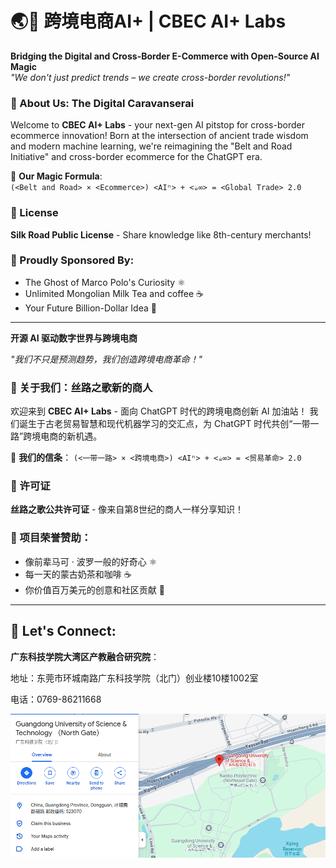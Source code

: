 # 🌏🚀 跨境电商AI+ | CBEC AI+ Labs

**Bridging the Digital and Cross-Border E-Commerce with Open-Source AI Magic**  
*"We don't just predict trends – we create cross-border revolutions!"*

### 🧠 About Us: The Digital Caravanserai

Welcome to **CBEC AI+ Labs** - your next-gen AI pitstop for cross-border ecommerce innovation! Born at the intersection of ancient trade wisdom and modern machine learning, we're reimagining the "Belt and Road Initiative" and cross-border ecommerce for the ChatGPT era.

🔮 **Our Magic Formula**:  
`(<Belt and Road> × <Ecommerce>) <AIⁿ> + <☕️∞> = <Global Trade> 2.0`

### 📜 License
**Silk Road Public License** - Share knowledge like 8th-century merchants!

### 🚩 Proudly Sponsored By:
- The Ghost of Marco Polo's Curiosity ⚛️ 
- Unlimited Mongolian Milk Tea and coffee ☕️
- Your Future Billion-Dollar Idea 🌟

---

**开源 AI 驱动数字世界与跨境电商**

*"我们不只是预测趋势，我们创造跨境电商革命！"*

### 🧠 关于我们：丝路之歌新的商人

欢迎来到 **CBEC AI+ Labs** - 面向 ChatGPT 时代的跨境电商创新 AI 加油站！ 我们诞生于古老贸易智慧和现代机器学习的交汇点，为 ChatGPT 时代共创“一带一路”跨境电商的新机遇。

🔮 **我们的信条**：
`(<一带一路> × <跨境电商>) <AIⁿ> + <☕️∞> = <贸易革命> 2.0`

### 📜 许可证
**丝路之歌公共许可证** - 像来自第8世纪的商人一样分享知识！

### 🚩 项目荣誉赞助：
- 像前辈马可 · 波罗一般的好奇心 ⚛️
- 每一天的蒙古奶茶和咖啡 ☕️
- 你价值百万美元的创意和社区贡献 🌟

---
## 🔗 Let's Connect:

**广东科技学院大湾区产教融合研究院**：

地址：东莞市环城南路广东科技学院（北门）创业楼10楼1002室

电话：0769-86211668

![Google Map](map.png)
